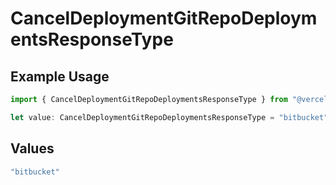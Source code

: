 # CancelDeploymentGitRepoDeploymentsResponseType

## Example Usage

```typescript
import { CancelDeploymentGitRepoDeploymentsResponseType } from "@vercel/sdk/models/operations";

let value: CancelDeploymentGitRepoDeploymentsResponseType = "bitbucket";
```

## Values

```typescript
"bitbucket"
```